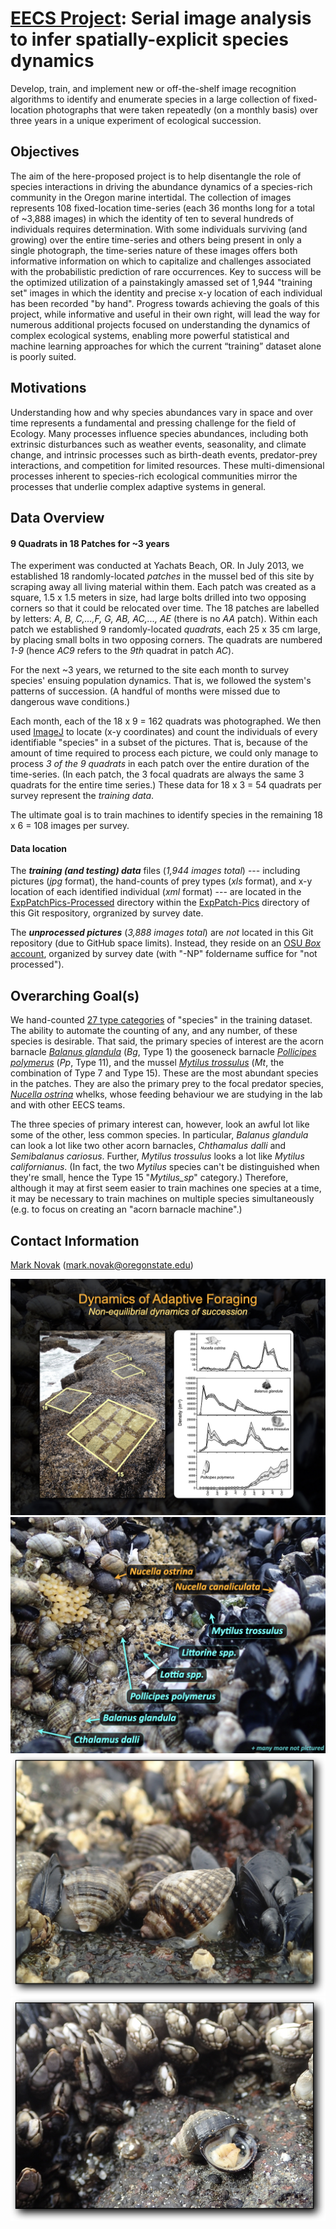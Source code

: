 # [EECS Project](https://eecs.oregonstate.edu/capstone/submission/pages/viewSingleProject.php?id=XsGFkIR7OR5RqvfA): Serial image analysis to infer spatially-explicit species dynamics
Develop, train, and implement new or off-the-shelf image recognition algorithms to identify and enumerate species in a large collection of fixed-location photographs that were taken repeatedly (on a monthly basis) over three years in a unique experiment of ecological succession.

## Objectives
The aim of the here-proposed project is to help disentangle the role of species interactions in driving the abundance dynamics of a species-rich community in the Oregon marine intertidal. The collection of images represents 108 fixed-location time-series (each 36 months long for a total of ~3,888 images) in which the identity of ten to several hundreds of individuals requires determination. With some individuals surviving (and growing) over the entire time-series and others being present in only a single photograph, the time-series nature of these images offers both informative information on which to capitalize and challenges associated with the probabilistic prediction of rare occurrences. Key to success will be the optimized utilization of a painstakingly amassed set of 1,944 "training set" images in which the identity and precise x-y location of each individual has been recorded "by hand". Progress towards achieving the goals of this project, while informative and useful in their own right, will lead the way for numerous additional projects focused on understanding the dynamics of complex ecological systems, enabling more powerful statistical and machine learning approaches for which the current “training” dataset alone is poorly suited.

## Motivations
Understanding how and why species abundances vary in space and over time represents a fundamental and pressing challenge for the field of Ecology. Many processes influence species abundances, including both extrinsic disturbances such as weather events, seasonality, and climate change, and intrinsic processes such as birth-death events, predator-prey interactions, and competition for limited resources. These multi-dimensional processes inherent to species-rich ecological communities mirror the processes that underlie complex adaptive systems in general.

## Data Overview
#### 9 Quadrats in 18 Patches for ~3 years
The experiment was conducted at Yachats Beach, OR.  In July 2013, we established 18 randomly-located _patches_ in the mussel bed of this site by scraping away all living material within them.  Each patch was created as a square, 1.5 x 1.5 meters in size, had large bolts drilled into two opposing corners so that it could be relocated over time.  The 18 patches are labelled by letters: _A, B, C,...,F, G, AB, AC,..., AE_ (there is no _AA_ patch).  Within each patch we established 9 randomly-located _quadrats_, each 25 x 35 cm large, by placing small bolts in two opposing corners.  The quadrats are numbered _1-9_ (hence _AC9_ refers to the _9th_ quadrat in patch _AC_).

For the next ~3 years, we returned to the site each month to survey species' ensuing population dynamics.  That is, we followed the system's patterns of succession.  (A handful of months were missed due to dangerous wave conditions.)

Each month, each of the 18 x 9 = 162 quadrats was photographed.  We then used [ImageJ](https://imagej.nih.gov/ij/index.html) to locate (x-y coordinates) and count the individuals of every identifiable "species" in a subset of the pictures.  That is, because of the amount of time required to process each picture, we could only manage to process _3 of the 9 quadrats_ in each patch over the entire duration of the time-series.  (In each patch, the 3 focal quadrats are always the same 3 quadrats for the entire time series.)  These data for 18 x 3 = 54 quadrats per survey represent the _training data_.

The ultimate goal is to train machines to identify species in the remaining 18 x 6 = 108 images per survey.

#### Data location
The **_training (and testing) data_** files (_1,944 images total_) --- including pictures (_jpg_ format), the hand-counts of prey types (_xls_ format), and x-y location of each identified individual (_xml_ format) --- are located in the [ExpPatchPics-Processed](/ExpPatch-Pics/ExpPatchPics-Processed) directory within the [ExpPatch-Pics](/ExpPatch-Pics) directory of this Git respository, orgranized by survey date.

The **_unprocessed pictures_** (_3,888 images total_) are _not_ located in this Git repository (due to GitHub space limits).  Instead, they reside on an [OSU _Box_ account](https://oregonstate.box.com/s/bsha00bay1secmyk1s2yuay0y7uqd5ec), organized by survey date (with "-NP" foldername suffice for "not processed").


## Overarching Goal(s)
We hand-counted [27 type categories](/data/data_orig/ExpPatch_SpeciesTypesID.txt) of "species" in the training dataset. The ability to automate the counting of any, and any number, of these species is desirable.  That said, the primary species of interest are the acorn barnacle [_Balanus glandula_](https://inverts.wallawalla.edu/Arthropoda/Crustacea/Maxillopoda/Cirripedia/Balanus_glandula.html) (_Bg_, Type 1) the gooseneck barnacle [_Pollicipes polymerus_](https://www.centralcoastbiodiversity.org/goose-neck-barnacle-bull-pollicipes-polymerus.html) (_Pp_, Type 11), and the mussel [_Mytilus trossulus_](https://www.centralcoastbiodiversity.org/pacific-blue-mussel-bull-mytilus-trossulus.html) (_Mt_, the combination of Type 7 and Type 15).  These are the most abundant species in the patches.  They are also the primary prey to the focal predator species, [_Nucella ostrina_](https://www.centralcoastbiodiversity.org/northern-striped-dogwinkle-bull-nucella-ostrina.html) whelks, whose feeding behaviour we are studying in the lab and with other EECS teams.

The three species of primary interest can, however, look an awful lot like some of the other, less common species.  In particular, _Balanus glandula_ can look a lot like two other acorn barnacles, _Chthamalus dalli_ and _Semibalanus cariosus_.  Further, _Mytilus trossulus_ looks a lot like _Mytilus californianus_.  (In fact, the two _Mytilus_ species can't be distinguished when they're small, hence the Type 15 "_Mytilus_sp_" category.)  Therefore, although it may at first seem easier to train machines one species at a time, it may be necessary to train machines on multiple species simultaneously (e.g. to focus on creating an "acorn barnacle machine".)

## Contact Information
[Mark Novak](https://novaklabosu.github.io) (mark.novak@oregonstate.edu)

![](readme_imgs/patches.png)
![](readme_imgs/species.png)
![](readme_imgs/nucella_on_mytilus.png)
![](readme_imgs/nucella_on_lottia.png)
